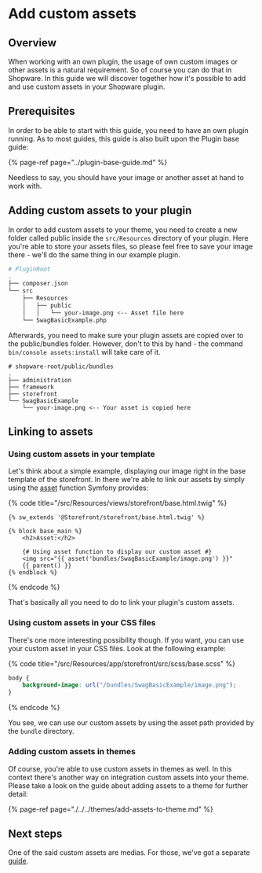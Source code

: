 # Add custom assets

## Overview

When working with an own plugin, the usage of own custom images or other assets is
a natural requirement. So of course you can do that in Shopware. In this guide we will discover together how it's 
possible to add and use custom assets in your Shopware plugin.

## Prerequisites

In order to be able to start with this guide, you need to have an own plugin running. As to most guides, this guide 
is also built upon the Plugin base guide:

{% page-ref page="../plugin-base-guide.md" %}

Needless to say, you should have your image or another asset at hand to work with.

## Adding custom assets to your plugin

In order to add custom assets to your theme, you need to create a new folder called public inside the `src/Resources` 
directory of your plugin. Here you're able to store your assets files, so please feel free to save your image there -
we'll do the same thing in our example plugin. 

```bash
# PluginRoot
.
├── composer.json
└── src
    ├── Resources
    │   ├── public
    │   │   └── your-image.png <-- Asset file here
    └── SwagBasicExample.php
```

Afterwards, you need to make sure your plugin assets are copied over to the public/bundles folder. However, don't 
to this by hand - the command `bin/console assets:install` will take care of it.

```
# shopware-root/public/bundles
.
├── administration
├── framework
├── storefront
└── SwagBasicExample
    └── your-image.png <-- Your asset is copied here
```

## Linking to assets

### Using custom assets in your template

Let's think about a simple example, displaying our image right in the base template of the storefront. In there we're
able to link our assets by simply using the [asset](https://symfony.com/doc/current/templates.html#linking-to-css-javascript-and-image-assets) 
function Symfony provides:

{% code title="<plugin root>/src/Resources/views/storefront/base.html.twig" %}
```twig
{% sw_extends '@Storefront/storefront/base.html.twig' %}

{% block base_main %}
    <h2>Asset:</h2>
    
    {# Using asset function to display our custom asset #}
    <img src="{{ asset('bundles/SwagBasicExample/image.png') }}"
    {{ parent() }}
{% endblock %}
```
{% endcode %}

That's basically all you need to do to link your plugin's custom assets.

### Using custom assets in your CSS files

There's one more interesting possibility though. If you want, you can use your custom asset in your CSS files. Look
at the following example:

{% code title="<plugin root>/src/Resources/app/storefront/src/scss/base.scss" %}
```scss
body {
    background-image: url("/bundles/SwagBasicExample/image.png");
}
```
{% endcode %}

You see, we can use our custom assets by using the asset path provided by the `bundle` directory.

### Adding custom assets in themes

Of course, you're able to use custom assets in themes as well. In this context there's another way on integration 
custom assets into your theme. Please take a look on the guide about adding assets to a theme for further detail:

{% page-ref page="./../../themes/add-assets-to-theme.md" %}

## Next steps

One of the said custom assets are medias. For those, we've got a separate [guide](./use-media-thumbnails.md).
